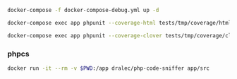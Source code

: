 ```bash
docker-compose -f docker-compose-debug.yml up -d
```

```bash
docker-compose exec app phpunit --coverage-html tests/tmp/coverage/html
```

```bash
docker-compose exec app phpunit --coverage-clover tests/tmp/coverage/clover.xml
```
### phpcs
```bash
docker run -it --rm -v $PWD:/app dralec/php-code-sniffer app/src
```
